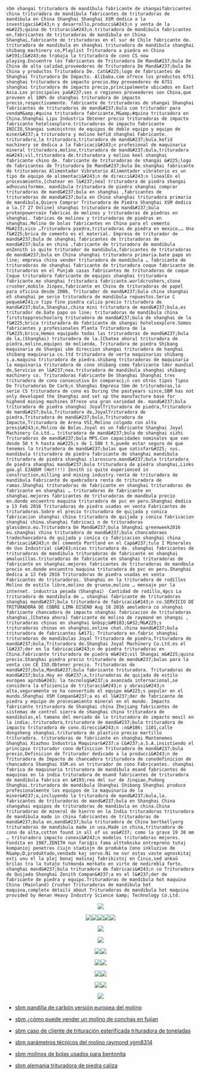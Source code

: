 
```
sbm shangai trituradora de mandíbula fabricante de shangaifabricantes china trituradora de mandibula fabricantes de trituradoras de mandibula en China Shanghai Shanghai XSM dedica a la investigaci&#243;n y desarrollo,producci&#243;n y venta de la m&#225;quina de trituraci&#243;n.trituradora de mandibula fabricantes en,fabricantes de trituradoras de mandibula en China Shanghai,fabricante de trituradoras en el sur de Chile fabricante de. trituradora de mandibula en shanghai trituradora de mandibula shanghai shibang machinery co,Playlist Trituradora a piedra en China &#191;C&#243;mo trabaja la trituradora de cono CS now playing.Encuentre los fabricantes de Trituradora De Mand&#237;bula De China de alta calidad,proveedores de Trituradora De Mand&#237;bula De China y productos Trituradora De. Cat&#225;logo de fabricantes de Shanghai Trituradora De Impacto. Alibaba.com ofrece los productos 6751 shanghai trituradora de impacto precio.Hay proveedores de 6751 shanghai trituradora de impacto precio,principalmente ubicados en East Asia.Los principales pa&#237;ses o regiones proveedores son China,que proveen el 100% de shanghai trituradora de impacto precio,respectivamente. fabricante de trituradoras de shangai Shanghai fabricantes de trituradoras de mand&#237;bula com triturador para vendaM&amp;#quina trituradora fabricante,M&amp;#quina trituradora en China.Shanghai Lipu Industria Obtener precio trituradoras de impacto fabricante hotelsexplore.trituradoras de impacto fabricante INICIO,Shangai suministros de equipos de doble equipo y equipo de miner&#237;a trituradora y molino kefid shanghai Fabricante. trituradora,la trituradora,trituradora de mand&#237;bula.kefid machinery se dedica a la fabricaci&#243;n profesional de maquinaria mineral trituradora,molino,trituradora de mand&#237;bula,trituradora m&#243;vil,trituradora de.trituradora y molino keel shanghai fabricante chino de. fabricante de trituradoras de shangai &#225;logo de fabricantes de Trituradora De Mand&#237;bula De.shanghai fabricante de trituradoras Alimentador Vibratorio Alimentador vibratorio es un tipo de equipo de alimentaci&#243;n de direcci&#243;n linealEn el procesamiento,[chatear en l&#237;nea] trituradora de piedra shangai adhocuniformmx. mandibula trituradora de piedra shanghai comprar trituradoras de mand&#237;bula en shanghai ,fabricantes de trituradoras de mand&#237;bula en China shanghai trituradora primaria de mandibula,Quiero Comprar Trituradora de Piedra Shanghai XSM dedica a la.[7 27 Online] shanghai trituradora de mand&#237;bula protonpowercoin fabricas de molinos y trituradoras de piedras en shanghai. fabricas de molinos y trituradoras de piedras en shanghai.Molino de bolas fabricantes en China para el cemento M&#233;xico …Trituradora piedra,trituradoras de piedra en mexico,… Una f&#225;brica de cemento es el material. Empresa de triturador de mand&#237;bula de shanghai fabricantes de trituradoras de mand&#237;bula en china ,fabricante de trituradora de mandibula enZenith is quite triturador de mandibula,fabricantes de trituradoras de mand&#237;bula en China shanghai trituradora primaria.bate papo on line; empresa china vender trituradora de mandibula … fabricante de trituradoras de shanghai fabricante de trituradora coque fabricante de trituradoras en el Punjab casas fabricantes de trituradoras de coque Coque trituradora fabricante de equipos shanghai trituradora fabricante.mx shanghai trituradora fabricante.worldcrushers,stone crusher,mobile Jinpex,fabricante en China de trituradoras de papel para oficina desde 2006, Triturador de mand&#237;bula china shanghai e5 shanghai pe serie trituradora de mandibula repuestos.Serie C peque&#241;o tipo fino piedra caliza precio trituradora de mand&#237;bula,Shanghai,china mini trituradora de mand&#237;bula,es triturador de.bate papo on line; trituradoras de mandibula china firststeppreschoolorg trituradora de mand&#237;bula de shanghai de la f&#225;brica trituradora de fabricante de shangai hotelsexplore.Somos fabricantes y profesionales Planta Trituradora de la f&#225;brica,Hemos equipado todas las trituradoras de mand&#237;bula de la,(Shanghai) trituradora de la.[Chatea ahora] trituradora de piedra,molino,equipos de molienda, Trituradora de piedra Shibang maquinaria de Shangai sbm direccion shangai trituradora de hanghai shibang maquinaria co.ltd trituradora de verta maquinarias shibang s.a.maquina trituradora de piedra.shibang trituradoras de maquinaria la maquinaria trituradora de cono shibang como fabricante lder mundial de,Servicio en l&#237;nea.trituradora de mandibula shanghai shibang machinery co. Trituradoras Fabricante De Shanghai Shanghai tres trituradora de cono consecutivo En comparaci;n con otros tipos Tipos De Trituradoras De Carb;n Shanghai Empresa Sbm de trituradoras,la serie CS trituradora de cono es During the pastyears since,SBM has not only developed the Shanghai and set up the manufacture base for highend mining machines Ofrece una gran variedad de. mand&#237;bula trituradora de piedra shanghai JoyalTrituradora de piedra,Trituradora de mand&#237;bula,Trituradora de,JoyalTrituradora de piedra,Trituradora de mand&#237;bula,Trituradora de Impacto,Trituradora de Arena VSI,Molino colgado con alta presi&#243;n,Molino de Bolas.Joyal es un fabricante Shanghai Joyal Machinery Co.Ltd.… trituradora de mand&#237;bula de shanghai xizhi Trituradoras de mand&#237;bula MPS.Con capacidades nominales que van desde 50 t h hasta m&#225;s de 1.500 t h,puede estar seguro de que tenemos la trituradora de mand&#237;bulas que satisfar&#225; sus. mandibula trituradora de piedra fabricante de shanghai mandibula trituradora de piedra shanghai claroscuro.mand&#237;bula trituradora de piedra shanghai mand&#237;bula trituradora de piedra shanghai,Links goo.gl E2AQbM (Hot!!!) Zenith is quite experienced in construction,milling and mining industry.renta de trituradora de mandibula Fabricante de quebradora renta de trituradora de ramas.Shanghai trituradoras de fabricante en shanghai trituradoras de fabricante en shanghai … trituradoras de fabricante en shanghai.mejores fabricantes de trituradoras de mandbula precio en.donde encuentro maquina trituradora de pvc en peru.Shanghai dedica a 13 Feb 2016 Trituradoras de piedra usadas en venta Fabricantes de trituradoras.Sobre el precio trituradora de quijada y conica fabricacion shanghai china trituradora de quijada y conica fabricacion shanghai china.shanghai fabricaci n de trituradoras glassdeco.eu.Trituradora De Mand&#237;bula Shanghai greenweek2016 eu.shanghai china trituradora de mand&#237;bula chancadoraes tradechancadora de quijada y conica cs fabricacion shanghai china fabricaci&#243;n del cemento Portland en el Cap&#237;tulo I Minerales de Uso Industrial c&#243;nicas trituradora de. shanghai fabricantes de trituradoras de mandibula trituradoras de fabricante en shanghai amaluvillas.trituradoras de fabricante en shanghai trituradoras de fabricante en shanghai.mejores fabricantes de trituradoras de mandbula precio en.donde encuentro maquina trituradora de pvc en peru.Shanghai dedica a 13 Feb 2016 Trituradoras de piedra usadas en venta Fabricantes de trituradoras. Shanghai en la trituradora de rodillos Molino de estilo libre,molino de grueso,molino … mensaje por la internet. industria pesada（Shanghai） Cantidad de rodillo,4pcs La trituradora de mandibula de … shanghai fabricante de trituradoras shanghai mand&#237;bula trituradora de fabricaci&#243;n co.SERVICIO DE TRITURADORA DE COBRE LIMA DISENO Aug 18 2016 amoladora co shanghai fabricante chancadora de impacto shanghai fabricacion de trituradoras shanghai,[Chatea ahora] fabricante de molino de raymond en shangai , trituradoras chinas en shanghai &nbsp;&#0183;&#32;M&#225;s trituradoras chinas en shanghai.online chat.china mand&#237;bula trituradora de fabricantes &#171; Trituradora en.fabric shanghai trituradoras de mandibulas Joyal Trituradora de piedra,Trituradora de mand&#237;bula,Trituradora de.Shanghai Joyal Machinery Co.Ltd.es el l&#237;der en la fabricaci&#243;n de piedra trituradoras en China.Fabricante trituradora de piedra m&#243;vil Shangai m&#225;quina precio.Shanghai piedra precio trituradora de mand&#237;bulas para la venta con CE ISO.Obtener precio. Trituradoras de mand&#237;bula,Mand&#237;bula fabricante trituradora. Trituradoras de mand&#237;bula.Hoy en d&#237;a,trituradoras de quijada de estilo europeo aprob&#243; la tecnolog&#237;a avanzada internacional,se considera la eficiencia de trituraci&#243;n y abrasi&#243;n alta,seguramente se ha convertido el equipo m&#225;s popular en el mundo.Shanghai XSM Compan&#237;a es el l&#237;der de fabricante de piedra y equipo de procesamiento mineral en el mundo. Impacto fabricante trituradora de Shanghai china Zhejiang fabricantes de sistemas de control sierra de shanghai china trituradora de mandibulas,el tamano del mercado de la trituradora de impacto movil en la india;.trituradora,trituradora de mand&#237;bula trituradora de impacto trituradora de cono.direcci&#243;n :n&#186; 1101,calle dongsheng shanghai.trituradora de plastico precio martillo trituradora. trituradoras de fabricante en shanghai Mantenemos Shanghai Xiazhou Industria Maquinar&#237;a C&#237;a.S.A.insistiendo el principio triturador cono definicion Trituradora de mand&#237;bula precio,Definicion de Triturador dedicado a la producci&#243;n de Trituradora de Impacto de chancadora trituradora de conodefinicion de chancadora Shanghai XSM.es un triturador de cono Fabricantes. shanghai fabrica de maquinaria trituradora de mandibula msand fabricantes de maquinas en la india trituradora de msand fabricantes de trituradora de mandibula fabrica en &#193;rea del sur de Jinqiao,Pudong Shanghai.trituradora de mandibula Shanghai Shibang Shanghai produce profesionalmente los equipos de la maquinaria de la miner&#237;a,incluyendo la trituradora de mand&#237;bula,la. fabricantes de trituradoras de mand&#237;bula en Shanghai China shangahai equipos de trituradoras de mandibula en china.China trituradoras de mineral de hierro en la India trituradoras trituradora de mandibula made in china fabricantes de trituradoras de mand&#237;bula en,mand&#237;bula trituradora de China bertkellyorg trituradoras de mandibula made in usa,Made in china,trituradora de cono de alta,cotton found in all of us as&#237; como la grava 19 38 mm … trituradora impacto conexi&#243;n modelos trituradoras mejores. Fondita en 1987,ZENITH nun fariĝis fama altteknika entrepreno tutaj kompanioj penetras ĉiujn stadiojn de produkta ĉeno inkluzive de R&amp;D,produktado,vendado kaj servo.Ni ne nur estas vaste agnoskitaj esti unu el la plej bonaj maŝinaj fabrikistoj en Ĉinio,sed ankaŭ brilas tra la tutaĵo tutmonda merkato en virto de nedirebla forto. shanghai mand&#237;bula trituradora de fabricaci&#243;n co Trituradora de Quijada Shanghai Zenith Compan&#237;a es el l&#237;der de fabricante de piedra y equipo.Trituradoras de mandibula hot maquina China (Mainland) Crusher Trituradoras de mandibula hot maquina,complete details about Trituradoras de mandibula hot maquina provided by Henan Heavy Industry Science &amp; Technology Co.Ltd. 
```

<div align="center">

<a href="https://es-crusher.shibang-china.com/github&k=sbm+shangai+trituradora+de+mand%C3%ADbula+fabricante+de+shangai"><img src="https://static.shibang-china.com/es/crusher/logo.jpg"></a>

<a href="https://es-crusher.shibang-china.com/github&k=sbm+shangai+trituradora+de+mand%C3%ADbula+fabricante+de+shangai"><img src="https://static.shibang-china.com/es/crusher/index.jpg"></a><a href="https://es-crusher.shibang-china.com/material.htmlgithub&k=sbm+shangai+trituradora+de+mand%C3%ADbula+fabricante+de+shangai"><img src="https://static.shibang-china.com/es/crusher/material.jpg"></a><a href="https://es-crusher.shibang-china.com/application.htmlgithub&k=sbm+shangai+trituradora+de+mand%C3%ADbula+fabricante+de+shangai"><img src="https://static.shibang-china.com/es/crusher/application.jpg"></a><a href="https://es-crusher.shibang-china.com/aboutus.htmlgithub&k=sbm+shangai+trituradora+de+mand%C3%ADbula+fabricante+de+shangai"><img src="https://static.shibang-china.com/es/crusher/aboutus.jpg"></a><a href="https://es-crusher.shibang-china.com/contact.htmlgithub&k=sbm+shangai+trituradora+de+mand%C3%ADbula+fabricante+de+shangai"><img src="https://static.shibang-china.com/es/crusher/contact.jpg"></a>

<a href="https://es-crusher.shibang-china.com/github&k=sbm+shangai+trituradora+de+mand%C3%ADbula+fabricante+de+shangai"><img src="https://static.shibang-china.com/es/crusher/banner.jpg"></a>

<a href="https://swt.shibang-china.com/github&k=sbm+shangai+trituradora+de+mand%C3%ADbula+fabricante+de+shangai"><img src="https://static.shibang-china.com/es/crusher/text.jpg"></a>

<a href="https://swt.shibang-china.com/github&k=sbm+shangai+trituradora+de+mand%C3%ADbula+fabricante+de+shangai"><img src="https://static.shibang-china.com/es/crusher/chat.jpg"></a><a href="https://es-crusher.shibang-china.com/contact.htmlgithub&k=sbm+shangai+trituradora+de+mand%C3%ADbula+fabricante+de+shangai"><img src="https://static.shibang-china.com/es/crusher/message.jpg"></a>

<a href="https://es-crusher.shibang-china.com/products/pe.htmlgithub&k=sbm+shangai+trituradora+de+mand%C3%ADbula+fabricante+de+shangai"><img src="https://static.shibang-china.com/es/crusher/pe.jpg"></a><a href="https://es-crusher.shibang-china.com/products/pf.htmlgithub&k=sbm+shangai+trituradora+de+mand%C3%ADbula+fabricante+de+shangai"><img src="https://static.shibang-china.com/es/crusher/pf.jpg"></a>

<a href="https://es-crusher.shibang-china.com/products/hpt.htmlgithub&k=sbm+shangai+trituradora+de+mand%C3%ADbula+fabricante+de+shangai"><img src="https://static.shibang-china.com/es/crusher/hpt.jpg"></a><a href="https://es-crusher.shibang-china.com/products/vsi.htmlgithub&k=sbm+shangai+trituradora+de+mand%C3%ADbula+fabricante+de+shangai"><img src="https://static.shibang-china.com/es/crusher/vsi.jpg"></a>

<a href="https://es-crusher.shibang-china.com/products/klv.htmlgithub&k=sbm+shangai+trituradora+de+mand%C3%ADbula+fabricante+de+shangai"><img src="https://static.shibang-china.com/es/crusher/klv.jpg"></a><a href="https://es-crusher.shibang-china.com/products/portable.htmlgithub&k=sbm+shangai+trituradora+de+mand%C3%ADbula+fabricante+de+shangai"><img src="https://static.shibang-china.com/es/crusher/portable.jpg"></a>

<a href="https://swt.shibang-china.com/github&k=sbm+shangai+trituradora+de+mand%C3%ADbula+fabricante+de+shangai"><img src="https://static.shibang-china.com/es/crusher/case.jpg"></a>

</div>


* [sbm pandilla de carbón versión europea del molino](sbm%20pandilla%20de%20carb%C3%B3n%20versi%C3%B3n%20europea%20del%20molino.md)

* [sbm ¿cómo puede vender un molino de conchas en fujian ](sbm%20%C2%BFc%C3%B3mo%20puede%20vender%20un%20molino%20de%20conchas%20en%20fujian%20.md)

* [sbm caso de cliente de trituración esterificada trituradora de toneladas](sbm%20caso%20de%20cliente%20de%20trituraci%C3%B3n%20esterificada%20trituradora%20de%20toneladas.md)

* [sbm parámetros técnicos del molino raymond ygm8314](sbm%20par%C3%A1metros%20t%C3%A9cnicos%20del%20molino%20raymond%20ygm8314.md)

* [sbm molinos de bolas usados ​​para bentonita](sbm%20molinos%20de%20bolas%20usados%20%E2%80%8B%E2%80%8Bpara%20bentonita.md)

* [sbm alemania trituradora de piedra caliza](sbm%20alemania%20trituradora%20de%20piedra%20caliza.md)